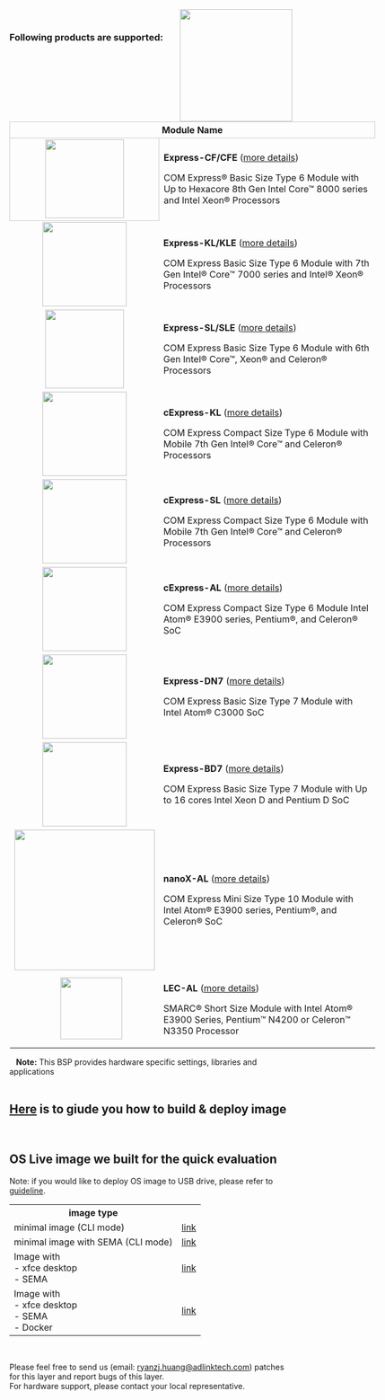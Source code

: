 <img src="https://www.linaro.org/assets/images/projects/yocto-project.png" width="200" align="right">

<br>


### Following products are supported:
<table style="width: 652px;" align="center">
<tbody>
<tr style="height: 22px;">
<th style="height: 22px; width: 652px; text-align: center; border: 1px solid #cccccc;" colspan="2">Module Name</th>
</tr>
<tr style="height: 46px;">
<td style="height: 46px; text-align: center; border: 1px solid #cccccc;"><img src="https://material.adlinktech.com/products/images/1706/Express-CF-A2-F.jpg" width="140" /></td>
<td style="border-color: grey; width: 444.182px; height: 46px;">
<p><strong>Express-CF/CFE</strong> (<a href="https://www.adlinktech.com/Products/Computer_on_Modules/COMExpressType6/Express-CF_CFE?lang=en" target="_blank" rel="noopener">more details</a>)</p>
<p>COM Express&reg; Basic Size Type 6 Module with Up to Hexacore 8th Gen Intel Core&trade; 8000 series and Intel Xeon&reg; Processors</p>
</td>
</tr>
<tr style="height: 69px;">
<td style="height: 69px; text-align: center;"><img src="https://material.adlinktech.com/products/images/1680/Express-KL_KLE_ProductImage_en_20171201_v1.png" width="150" /></td>
<td style="width: 444.182px; height: 69px;">
<p><strong>Express-KL/KLE</strong> (<a href="https://www.adlinktech.com/Products/Computer_on_Modules/COMExpressType6/Express-KL_KLE?lang=en" target="_blank" rel="noopener">more details</a>)</p>
<p>COM Express Basic Size Type 6 Module with 7th Gen Intel&reg; Core&trade; 7000 series and Intel&reg; Xeon&reg; Processors</p>
</td>
</tr>
<tr style="height: 29.8182px;">
<td style="height: 29.8182px; text-align: center;"><img src="https://material.adlinktech.com/products/images/1706/Express-CF-A2-F.jpg" width="140" /></td>
<td style="width: 444.182px; height: 29.8182px;">
<p><strong>Express-SL/SLE</strong> (<a href="https://www.adlinktech.com/Products/Computer_on_Modules/COMExpressType6/Express-SL_SLE?lang=en" target="_blank" rel="noopener">more details</a>)</p>
<p>COM Express Basic Size Type 6 Module with 6th Gen Intel&reg; Core&trade;, Xeon&reg; and Celeron&reg; Processors</p>
</td>
</tr>
<tr style="height: 29.8182px;">
<td style="width: 10px; height: 29.8182px; text-align: center;"><img src="https://material.adlinktech.com/products/images/1679/cExpress-KL_ProductImage_en_20171201_v1.png" alt="" width="150" /></td>
<td style="width: 444.182px; height: 29.8182px;">
<p><strong>cExpress-KL</strong> (<a href="https://www.adlinktech.com/Products/Computer_on_Modules/COMExpressType6Compact/cExpress-KL?lang=en" target="_blank" rel="noopener">more details</a>)</p>
<p>COM Express Compact Size Type 6 Module with Mobile 7th Gen Intel&reg; Core&trade; and Celeron&reg; Processors&nbsp;</p>
</td>
</tr>
<tr style="height: 29.8182px;">
<td style="width: 10px; height: 29.8182px; text-align: center;"><img src="https://material.adlinktech.com/products/images/1593/cExpress-SL_ProductImage_en_20171201_v1.png" alt="" width="150" /></td>
<td style="width: 444.182px; height: 29.8182px;">
<p><strong>cExpress-SL</strong> (<a href="https://www.adlinktech.com/Products/Computer_on_Modules/COMExpressType6Compact/cExpress-SL?lang=en" target="_blank" rel="noopener">more details</a>)</p>
<p>COM Express Compact Size Type 6 Module with Mobile 7th Gen Intel&reg; Core&trade; and Celeron&reg; Processors&nbsp;</p>
</td>
</tr>
<tr style="height: 29.8182px;">
<td style="width: 10px; height: 29.8182px; text-align: center;"><img src="https://material.adlinktech.com/products/images/1646/cExpress-AL_ProductImage_en_20171201_v1.png" alt="" width="150" /></td>
<td style="width: 444.182px; height: 29.8182px;">
<p><strong>cExpress-AL</strong>&nbsp;(<a href="https://www.adlinktech.com/Products/Computer_on_Modules/COMExpressType6Compact/cExpress-AL?lang=en" target="_blank" rel="noopener">more details</a>)</p>
<p>COM Express Compact Size Type 6 Module Intel Atom&reg; E3900 series, Pentium&reg;, and Celeron&reg; SoC&nbsp;</p>
</td>
</tr>
<tr style="height: 29.8182px;">
<td style="width: 10px; height: 29.8182px; text-align: center;"><img src="https://material.adlinktech.com/products/images/1707/Express-DN7_ProductImage_en_20180131_v1.png" alt="" width="150" /></td>
<td style="width: 444.182px; height: 29.8182px;">
<p><strong>Express-DN7</strong>&nbsp;(<a href="https://www.adlinktech.com/Products/Computer_on_Modules/COMExpressType7/Express-DN7?lang=en" target="_blank" rel="noopener">more details</a>)</p>
<p>COM Express Basic Size Type 7 Module with Intel Atom&reg; C3000 SoC</p>
</td>
</tr>
<tr style="height: 29.8182px;">
<td style="width: 10px; height: 29.8182px; text-align: center;"><img src="https://material.adlinktech.com/products/images/1648/Express-BD7_ProductImage_en_20171201_v2.png" alt="" width="150" /></td>
<td style="width: 444.182px; height: 29.8182px;">
<p><strong>Express-BD7</strong>&nbsp;(<a href="https://www.adlinktech.com/Products/Computer_on_Modules/COMExpressType7/Express-BD7?lang=en" target="_blank" rel="noopener">more details</a>)</p>
<p>COM Express Basic Size Type 7 Module with Up to 16 cores Intel Xeon D and Pentium D SoC</p>
</td>
</tr>
<tr style="height: 29.8182px;">
<td style="width: 10px; height: 29.8182px; text-align: center;"><img src="https://material.adlinktech.com/products/images/1647/nanoX-AL_ProductImage_en_20171201_v1.png" alt=""  width="250" /></td>
<td style="width: 444.182px; height: 29.8182px;">
<p><strong>nanoX-AL</strong>&nbsp;(<a href="https://www.adlinktech.com/Products/Computer_on_Modules/COMExpressType10/nanoX-AL?lang=en" target="_blank" rel="noopener">more details</a>)</p>
<p>COM Express Mini Size Type 10 Module with Intel Atom&reg; E3900 series, Pentium&reg;, and Celeron&reg; SoC&nbsp;</p>
</td>
</tr>
<tr style="height: 29.8182px;">
<td style="text-align: center;">&nbsp;&nbsp;&nbsp;&nbsp;&nbsp;&nbsp;<img src="https://material.adlinktech.com/products/images/1645/LEC-AL_ProductImage_en_20171201_v2.png" alt="" width="110" /></td>
<td>
<p><strong>LEC-AL</strong>&nbsp;(<a href="https://www.adlinktech.com/Products/Computer_on_Modules/SMARC/LEC-AL?lang=en" target="_blank" rel="noopener">more details</a>)</p>
<p>SMARC&reg; Short Size Module with Intel Atom&reg; E3900 Series, Pentium&trade; N4200 or Celeron&trade; N3350 Processor&nbsp;</p>
</td>
</tr>
</tbody>
</table>

&nbsp;&nbsp; **Note:** This BSP provides hardware specific settings, libraries and applications
<br>
<br>
 
## [Here](https://github.com/ADLINK/meta-adlink-x86-64bit/wiki) is to giude you how to build & deploy image

<br>

## OS Live image we built for the quick evaluation

Note: if you would like to deploy OS image to USB drive, please refer to <a href="https://github.com/ADLINK/meta-adlink-x86-64bit/wiki/02.-How-to-install-Yocto-Linux-to-USB-Drive" target="_blank" rel="noopener">guideline</a>.


<table style="width:100%">
  <tr>
    <th>image type</th>
    <th></th> 
  </tr>
  <tr>
    <td>minimal image (CLI mode)	</td>
    <td><a href="https://www.adlinktech.com/Products/Computer_on_Modules/COMExpressType6/Express-KL_KLE?lang=en" target="_blank" rel="noopener">link</a></td> 
  </tr>
  <tr>
    <td>minimal image with SEMA (CLI mode)	</td>
    <td><a href="https://www.adlinktech.com/Products/Computer_on_Modules/COMExpressType6/Express-KL_KLE?lang=en" target="_blank" rel="noopener">link</a></td> 
  </tr>
   <tr>
    <td>Image with 
 <br>- xfce desktop 
 <br>- SEMA	</td>
    <td><a href="https://www.adlinktech.com/Products/Computer_on_Modules/COMExpressType6/Express-KL_KLE?lang=en" target="_blank" rel="noopener">link</a></td> 
  </tr>
   <tr>
    <td>Image with 
 <br>- xfce desktop 
 <br>- SEMA
 <br>- Docker	</td>
    <td><a href="https://www.adlinktech.com/Products/Computer_on_Modules/COMExpressType6/Express-KL_KLE?lang=en" target="_blank" rel="noopener">link</a></td> 
  </tr>
 
</table>



<br>

Please feel free to send us (email: ryanzj.huang@adlinktech.com) patches for this layer and report bugs of this layer. 
<br>For hardware support, please contact your local representative.
